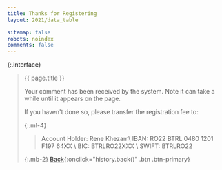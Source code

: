 ```yaml
---
title: Thanks for Registering
layout: 2021/data_table

sitemap: false
robots: noindex
comments: false
---
```

{:.interface}
> {{ page.title }}
>
> Your comment has been received by the system.
> Note it can take a while until it appears on the page.
>
> If you haven't done so, please transfer the registration fee to:
>
> {:.ml-4}
> > Account Holder: Rene Khezam\\
> > IBAN: RO22 BTRL 0480 1201 F197 64XX \\
> > BIC: BTRLRO22XXX \\
> > SWIFT: BTRLRO22
>
> {:.mb-2}
> [Back](javascript:history.back()){:onclick="history.back()" .btn .btn-primary}
>
